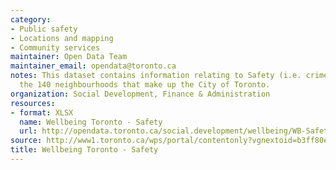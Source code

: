 ```yaml
---
category:
- Public safety
- Locations and mapping
- Community services
maintainer: Open Data Team
maintainer_email: opendata@toronto.ca
notes: This dataset contains information relating to Safety (i.e. crime data) for
  the 140 neighbourhoods that make up the City of Toronto.
organization: Social Development, Finance & Administration
resources:
- format: XLSX
  name: Wellbeing Toronto - Safety
  url: http://opendata.toronto.ca/social.development/wellbeing/WB-Safety.xlsx
source: http://www1.toronto.ca/wps/portal/contentonly?vgnextoid=b3ff80ece073b410VgnVCM10000071d60f89RCRD&vgnextchannel=1a66e03bb8d1e310VgnVCM10000071d60f89RCRD
title: Wellbeing Toronto - Safety
---
```

